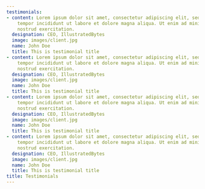 ```yaml
---
testimonials:
- content: Lorem ipsum dolor sit amet, consectetur adipiscing elit, sed do eiusmod
    tempor incididunt ut labore et dolore magna aliqua. Ut enim ad minim veniam, quis
    nostrud exercitation.
  designation: CEO, IllustratedBytes
  image: images/client.jpg
  name: John Doe
  title: This is testimonial title
- content: Lorem ipsum dolor sit amet, consectetur adipiscing elit, sed do eiusmod
    tempor incididunt ut labore et dolore magna aliqua. Ut enim ad minim veniam, quis
    nostrud exercitation.
  designation: CEO, IllustratedBytes
  image: images/client.jpg
  name: John Doe
  title: This is testimonial title
- content: Lorem ipsum dolor sit amet, consectetur adipiscing elit, sed do eiusmod
    tempor incididunt ut labore et dolore magna aliqua. Ut enim ad minim veniam, quis
    nostrud exercitation.
  designation: CEO, IllustratedBytes
  image: images/client.jpg
  name: John Doe
  title: This is testimonial title
- content: Lorem ipsum dolor sit amet, consectetur adipiscing elit, sed do eiusmod
    tempor incididunt ut labore et dolore magna aliqua. Ut enim ad minim veniam, quis
    nostrud exercitation.
  designation: CEO, IllustratedBytes
  image: images/client.jpg
  name: John Doe
  title: This is testimonial title
title: Testimonials
---
```

